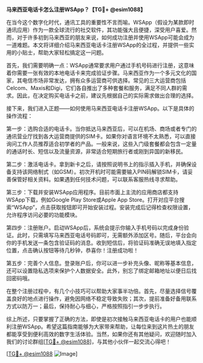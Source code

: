 **马来西亚电话卡怎么注册WSApp？【TG💪+ @esim1088】**

在当今这个数字化时代，通讯工具的重要性不言而喻。WSApp（假设为某款即时通讯应用）作为一款全球流行的社交软件，其功能强大且便捷，深受用户喜爱。然而，对于许多初到马来西亚的朋友来说，如何成功注册并使用WSApp可能会成为一道难题。本文将详细介绍马来西亚电话卡注册WSApp的全过程，并提供一些实用的小贴士，帮助大家轻松搞定这一问题。

首先，我们需要明确一点：WSApp通常要求用户通过手机号码进行注册，这意味着你需要一张有效的本地电话卡来完成验证步骤。马来西亚作为一个多元文化的国家，其电信市场非常发达，拥有众多运营商可供选择。常见的三大运营商包括Celcom、Maxis和Digi，它们各自推出了多种套餐和服务，满足不同人群的需求。因此，在决定购买电话卡之前，建议先根据自己的实际需求做出合理的选择。

接下来，我们进入正题——如何使用马来西亚电话卡注册WSApp。以下是具体的操作流程：

第一步：选购合适的电话卡。当你抵达马来西亚后，可以在机场、商场或者专门的通讯营业厅找到各大运营商提供的SIM卡。如果你对语言环境不太熟悉，可以直接询问工作人员推荐适合初学者的产品。一般来说，这些入门级套餐都会包含一定量的通话时长、短信以及流量资源，非常适合短期旅行者或刚到异国的新移民。

第二步：激活电话卡。拿到新卡之后，请按照说明书上的指示插入手机，并确保设备支持该网络制式（如GSM）。初次开机时可能需要输入PIN码解锁SIM卡，请妥善保管好相关资料。如果遇到任何技术问题，可以联系客服热线寻求帮助。

第三步：下载并安装WSApp应用程序。目前市面上主流的应用商店都支持WSApp下载，例如Google Play Store或Apple App Store。打开对应平台搜索“WSApp”，点击获取按钮即可开始安装过程。安装完成后记得检查权限设置，允许程序访问必要的功能模块。

第四步：注册账户。启动WSApp后，系统会提示你输入手机号码以完成身份验证。此时，只需填写马来西亚电话号码即可，无需额外添加区号。随后，平台会向你的手机发送一条包含验证码的消息。收到短信后，将验证码准确无误地填入指定位置，点击确认按钮等待几秒钟，恭喜你！注册成功啦！

第五步：完善个人信息。登录账户后，你可以进一步补充头像、昵称等基本信息，还可以设置隐私选项来保护个人数据安全。此外，别忘了绑定邮箱地址以便日后找回密码哦。

在整个注册过程中，有几个小技巧可以帮助大家事半功倍。首先，尽量选择信号覆盖良好的地点进行操作，避免因网络不稳定导致失败；其次，提前准备好备用联系方式以防万一；最后，保持耐心与细心，严格按照指引一步步执行。

综上所述，只要掌握了正确的方法，即使是初次接触马来西亚电话卡的用户也能顺利注册WSApp。希望这篇指南能够为大家带来帮助，让每位来到这片热土的朋友都能享受到便利高效的数字生活体验。当然，如果你还有其他疑问，欢迎随时加入我们的讨论群组[[TG💪+ @esim1088](https://t.me/s/esim1088)]，与其他小伙伴一起交流心得吧！

[[TG💪+ @esim1088](https://t.me/s/esim1088) ![Image](https://i.postimg.cc/4NQfJmqS/Snipaste-2025-05-13-00-14-12.png)]